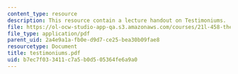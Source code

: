 ```yaml
---
content_type: resource
description: This resource contain a lecture handout on Testimoniums.
file: https://ol-ocw-studio-app-qa.s3.amazonaws.com/courses/21l-458-the-bible-spring-2007/b7ec7f033411c7a5b0d505364fe6a9a0_testimoniums.pdf
file_type: application/pdf
parent_uid: 2a4e9a1a-fb0e-d9d7-ce25-bea30b09fae8
resourcetype: Document
title: testimoniums.pdf
uid: b7ec7f03-3411-c7a5-b0d5-05364fe6a9a0
---
```

